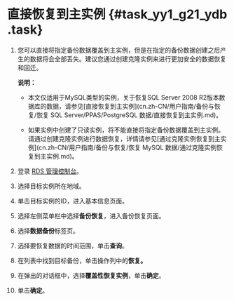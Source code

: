 # 直接恢复到主实例 {#task_yy1_g21_ydb .task}

1.  您可以直接将指定备份数据覆盖到主实例，但是在指定的备份数据创建之后产生的数据将会全部丢失。建议您通过创建克隆实例来进行更加安全的数据恢复和回迁。

    **说明：** 

    -   本文仅适用于MySQL类型的实例，关于恢复SQL Server 2008 R2版本数据库的数据，请参见[直接恢复到主实例](cn.zh-CN/用户指南/备份与恢复/恢复 SQL Server/PPAS/PostgreSQL 数据/直接恢复到主实例.md)。

    -   如果实例中创建了只读实例，将不能直接将指定备份数据覆盖到主实例。请通过创建克隆实例进行数据恢复，详情请参见[通过克隆实例恢复到主实例](cn.zh-CN/用户指南/备份与恢复/恢复 MySQL 数据/通过克隆实例恢复到主实例.md)。

2.   登录 [RDS 管理控制台](https://rds.console.aliyun.com/)。 
3.   选择目标实例所在地域。 
4.   单击目标实例的ID，进入基本信息页面。 
5.   选择左侧菜单栏中选择**备份恢复**，进入备份恢复页面。 
6.   选择**数据备份**标签页。 
7.   选择要恢复数据的时间范围，单击**查询**。 
8.   在列表中找到目标备份，单击操作列中的**恢复。** 
9.   在弹出的对话框中，选择**覆盖性恢复实例**，单击**确定**。 
10.  单击**确定**。 

